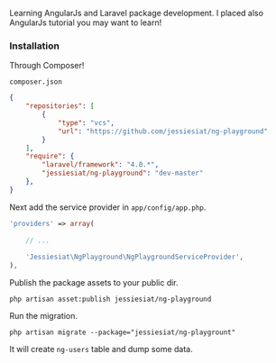 Learning AngularJs and Laravel package development.
I placed also AngularJs tutorial you may want to learn!

### Installation

Through Composer! 

`composer.json`
```json
{
	"repositories": [
        {
            "type": "vcs",
            "url": "https://github.com/jessiesiat/ng-playground"
        }
    ],
	"require": {
		"laravel/framework": "4.0.*",
		"jessiesiat/ng-playground": "dev-master"
	},
}
```

Next add the service provider in `app/config/app.php`.

```php
'providers' => array(
	
	// ...
	
	'Jessiesiat\NgPlayground\NgPlaygroundServiceProvider',
),
```

Publish the package assets to your public dir.

`php artisan asset:publish jessiesiat/ng-playground`

Run the migration.

`php artisan migrate --package="jessiesiat/ng-playgrount"`

It will create `ng-users` table and dump some data.
